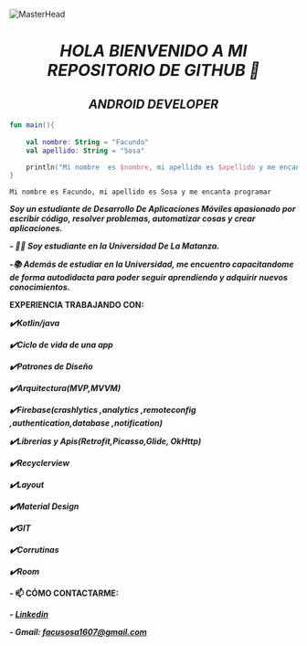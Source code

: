 ![MasterHead](https://1.bp.blogspot.com/-7A4WynwLsMw/XbBpCXG8fHI/AAAAAAAAMt4/uOa1bpLskYgrwGbllhSu2SDj_Mig8SXJQCLcBGAsYHQ/s1600/2000_600px.gif)
***<h1 align="center">HOLA BIENVENIDO A MI REPOSITORIO DE GITHUB 👋</h1>***
***<h2 align="center">ANDROID DEVELOPER</h2>***

```kotlin
fun main(){
    
    val nombre: String = "Facundo"
    val apellido: String = "Sosa"

    println("Mi nombre  es $nombre, mi apellido es $apellido y me encanta programar ")
}
```
```
Mi nombre es Facundo, mi apellido es Sosa y me encanta programar
```



***Soy un estudiante de Desarrollo De Aplicaciones Móviles apasionado por escribir código, resolver problemas, automatizar cosas y crear aplicaciones.***

***- 👨‍🎓 Soy estudiante en la Universidad De La Matanza.***

***-📚 Además de estudiar en la Universidad, me encuentro capacitandome de forma autodidacta para poder seguir aprendiendo y adquirir nuevos conocimientos.***


**EXPERIENCIA TRABAJANDO CON:**


***✔️Kotlin/java***

***✔️Ciclo de vida de una app***

***✔️Patrones de Diseño***

***✔️Arquitectura(MVP,MVVM)*** 

***✔️Firebase(crashlytics ,analytics ,remoteconfig ,authentication,database ,notification)***

***✔️Librerias y Apis(Retrofit,Picasso,Glide, OkHttp)***

***✔️Recyclerview*** 

***✔️Layout*** 

***✔️Material Design***

***✔️GIT*** 

***✔️Corrutinas***

***✔️Room***




**- 📫 CÓMO CONTACTARME:** 

***- [Linkedin](https://www.linkedin.com/in/sosafacundo/)***
  
***- Gmail: facusosa1607@gmail.com***

